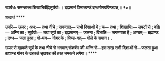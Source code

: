 **उपर्यध: समन्ताच्च शिखाभिर्वह्निसूर्ययो: ।** **दह्यमानं विभात्यण्डं दग्धगोमयपिण्डवत् ॥ १०॥** 

शब्दार्थ **** 

**उपरि—** **ऊपर** **; अध:—** **तथा नीचे** **; समन्तात्—** **सभी दिशाओं में** **; च—** **तथा** **; शिखाभि:—** **लपटों से** **; वह्नि—** **अग्नि का** **;** **सूर्ययो:—** **तथा सूर्य का** **; दह्यमानम्—** **जलना** **; विभाति—** **जगमगाता है** **; अण्डम्—** **ब्रह्माण्ड** **; दग्ध—** **जला हुआ** **; गो-मय—** **गोबर के** **; पिण्ड-वत्—** **गोले के समान।** **.** 

**ऊपर से दहकते सूर्य के तथा नीचे से भगवान् संकर्षण की अग्नि से—इस तरह सभी** **दिशाओं से—जलता हुआ ब्रह्माण्ड गोबर के दहकते ङ्क्षपड की तरह चमकने लगेगा।** **** 